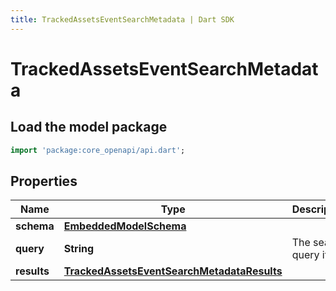 ```yaml
---
title: TrackedAssetsEventSearchMetadata | Dart SDK
---
```


# TrackedAssetsEventSearchMetadata

## Load the model package
```dart
import 'package:core_openapi/api.dart';
```

## Properties
Name | Type | Description | Notes
------------ | ------------- | ------------- | -------------
**schema** | [**EmbeddedModelSchema**](EmbeddedModelSchema) |  | [optional] 
**query** | **String** | The search query itself | [optional] 
**results** | [**TrackedAssetsEventSearchMetadataResults**](TrackedAssetsEventSearchMetadataResults) |  | [optional] 




